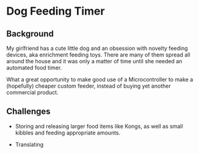 # Dog Feeding Timer

## Background

My girlfriend has a cute little dog and an obsession with novelty feeding devices, aka enrichment feeding toys. There are many of them spread all around the house and it was only a matter of time until she needed an automated food timer.

What a great opportunity to make good use of a Microcontroller to make a (hopefully) cheaper custom feeder, instead of buying yet another commercial product.

## Challenges

- Storing and releasing larger food items like Kongs, as well as small kibbles and feeding appropriate amounts.

- Translating 
